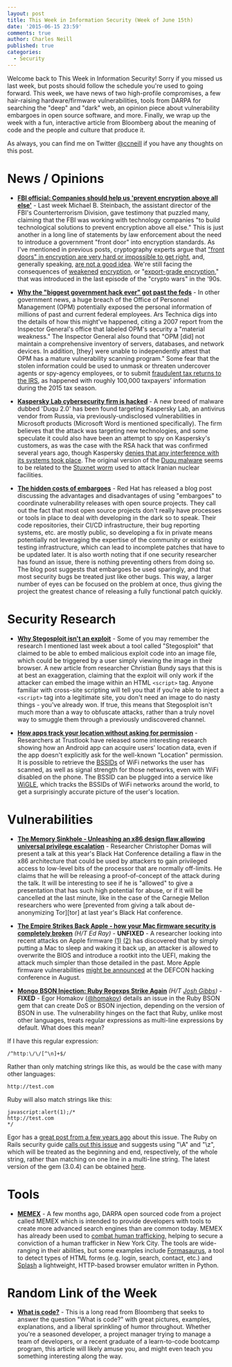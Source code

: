 ```yaml
---
layout: post
title: This Week in Information Security (Week of June 15th)
date: '2015-06-15 23:59'
comments: true
author: Charles Neill
published: true
categories:
  - Security
---
```


Welcome back to This Week in Information Security! Sorry if you missed us last week, but posts should follow the schedule you're used to going forward. This week, we have news of two high-profile compromises, a few hair-raising hardware/firmware vulnerabilities, tools from DARPA for searching the "deep" and "dark" web, an opinion piece about vulnerability embargoes in open source software, and more. Finally, we wrap up the week with a fun, interactive article from Bloomberg about the meaning of code and the people and culture that produce it.

As always, you can find me on Twitter [@ccneill][twitter] if you have any thoughts on this post.

<!-- more -->

# News / Opinions

- [__FBI official: Companies should help us 'prevent encryption above all else'__][fbi_encryption] - Last week Michael B. Steinbach, the assistant director of the FBI's Counterterrorism Division, gave testimony that puzzled many, claiming that the FBI was working with technology companies "to build technological solutions to prevent encryption above all else." This is just another in a long line of statements by law enforcement about the need to introduce a government "front door" into encryption standards. As I've mentioned in previous posts, cryptography experts argue that ["front doors" in encryption are very hard or impossible to get right][encryption_backdoors], and, generally speaking, [are not a good idea][cloudflare_golden_key]. We're still facing the consequences of [weakened][freak] [encryption][weakdh], or "[export-grade encryption][export_encryption]," that was introduced in the last episode of the "crypto wars" in the '90s.

- [__Why the "biggest government hack ever" got past the feds__][opm_hack] - In other government news, a huge breach of the Office of Personnel Management (OPM) potentially exposed the personal information of millions of past and current federal employees. Ars Technica digs into the details of how this might've happened, citing a 2007 report from the Inspector General's office that labeled OPM's security a "material weakness." The Inspector General also found that "OPM [did] not maintain a comprehensive inventory of servers, databases, and network devices. In addition, [they] were unable to independently attest that OPM has a mature vulnerability scanning program." Some fear that the stolen information could be used to unmask or threaten undercover agents or spy-agency employees, or to submit [fraudulent tax returns to the IRS][irs], as happened with roughly 100,000 taxpayers' information during the 2015 tax season.

- [__Kaspersky Lab cybersecurity firm is hacked__][kaspersky] - A new breed of malware dubbed 'Duqu 2.0' has been found targeting Kaspersky Lab, an antivirus vendor from Russia, via previously-undisclosed vulnerabilities in Microsoft products (Microsoft Word is mentioned specifically). The firm believes that the attack was targeting new technologies, and some speculate it could also have been an attempt to spy on Kaspersky's customers, as was the case with the RSA hack that was confirmed several years ago, though Kaspersky [denies that any interference with its systems took place][kaspersky2]. The original version of the [Duqu malware][duqu] seems to be related to the [Stuxnet worm][stuxnet] used to attack Iranian nuclear facilities.

- [__The hidden costs of embargoes__][embargoes] - Red Hat has released a blog post discussing the advantages and disadvantages of using "embargoes" to coordinate vulnerability releases with open source projects. They call out the fact that most open source projects don't really have processes or tools in place to deal with developing in the dark so to speak. Their code repositories, their CI/CD infrastructure, their bug reporting systems, etc. are mostly public, so developing a fix in private means potentially not leveraging the expertise of the community or existing testing infrastructure, which can lead to incomplete patches that have to be updated later. It is also worth noting that if one security researcher has found an issue, there is nothing preventing others from doing so. The blog post suggests that embargoes be used sparingly, and that most security bugs be treated just like other bugs. This way, a larger number of eyes can be focused on the problem at once, thus giving the project the greatest chance of releasing a fully functional patch quickly.

# Security Research

- [__Why Stegosploit isn't an exploit__][stegosploit] - Some of you may remember the research I mentioned last week about a tool called "Stegosploit" that claimed to be able to embed malicious exploit code into an image file, which could be triggered by a user simply viewing the image in their browser. A new article from researcher Christian Bundy says that this is at best an exaggeration, claiming that the exploit will only work if the attacker can embed the image within an HTML `<script>` tag. Anyone familiar with cross-site scripting will tell you that if you're able to inject a `<script>` tag into a legitimate site, you don't need an image to do nasty things - you've already won. If true, this means that Stegosploit isn't much more than a way to obfuscate attacks, rather than a truly novel way to smuggle them through a previously undiscovered channel.

- [__How apps track your location without asking for permission__][mobile_location] - Researchers at Trustlook have released some interesting research showing how an Android app can acquire users' location data, even if the app doesn't explicitly ask for the well-known "Location" permission. It is possible to retrieve the [BSSIDs][bssid] of WiFi networks the user has scanned, as well as signal strength for those networks, even with WiFi disabled on the phone. The BSSID can be plugged into a service like [WiGLE][wigle], which tracks the BSSIDs of WiFi networks around the world, to get a surprisingly accurate picture of the user's location.

# Vulnerabilities

- [__The Memory Sinkhole - Unleashing an x86 design flaw allowing universal privilege escalation__][x86] - Researcher Christopher Domas will present a talk at this year's Black Hat Conference detailing a flaw in the x86 architecture that could be used by attackers to gain privileged access to low-level bits of the processor that are normally off-limits. He claims that he will be releasing a proof-of-concept of the attack during the talk. It will be interesting to see if he is "allowed" to give a presentation that has such high potential for abuse, or if it will be cancelled at the last minute, like in the case of the Carnegie Mellon researchers who were [prevented from giving a talk about de-anonymizing Tor][tor] at last year's Black Hat conference.

- [__The Empire Strikes Back Apple - how your Mac firmware security is completely broken__][mac_firmware] _(H/T Ed Ray)_ - __UNFIXED__ - A researcher looking into recent attacks on Apple firmware [(1)][mac_firmware2] [(2)][mac_firmware3] has discovered that by simply putting a Mac to sleep and waking it back up, an attacker is allowed to overwrite the BIOS and introduce a rootkit into the UEFI, making the attack much simpler than those detailed in the past. More Apple firmware vulnerabilities [might be announced][mac_firmware4] at the DEFCON hacking conference in August.

- [__Mongo BSON Injection: Ruby Regexps Strike Again__][bson] _(H/T [Josh Gibbs][jgibbs])_ - __FIXED__ - Egor Homakov ([@homakov][egor]) details an issue in the Ruby BSON gem that can create DoS or BSON injection, depending on the version of BSON in use. The vulnerability hinges on the fact that Ruby, unlike most other languages, treats regular expressions as multi-line expressions by default. What does this mean?

If I have this regular expression:

    /^http:\/\/[^\n]+$/

Rather than only matching strings like this, as would be the case with many other languages:

    http://test.com

Ruby will also match strings like this:

    javascript:alert(1);/*
    http://test.com
    */

Egor has a [great post from a few years ago][ruby_regex] about this issue. The Ruby on Rails security guide [calls out this issue][ruby_regex2] and suggests using "\A" and "\z", which will be treated as the beginning and end, respectively, of the whole string, rather than matching on one line in a multi-line string. The latest version of the gem (3.0.4) can be obtained [here][bson2].

# Tools

- [__MEMEX__][memex] - A few months ago, DARPA open sourced code from a project called MEMEX which is intended to provide developers with tools to create more advanced search engines than are common today. MEMEX has already been used to [combat human trafficking][memex2], helping to secure a conviction of a human trafficker in New York City. The tools are wide-ranging in their abilities, but some examples include [Formasaurus][memex3], a tool to detect types of HTML forms (e.g. login, search, contact, etc.) and [Splash][memex4] a lightweight, HTTP-based browser emulator written in Python.

# Random Link of the Week

- [__What is code?__][whatiscode] - This is a long read from Bloomberg that seeks to answer the question "What is code?" with great pictures, examples, explanations, and a liberal sprinkling of humor throughout. Whether you're a seasoned developer, a project manager trying to manage a team of developers, or a recent graduate of a learn-to-code bootcamp program, this article will likely amuse you, and might even teach you something interesting along the way.

[twitter]: https://twitter.com/ccneill

[fbi_encryption]: http://www.washingtonpost.com/blogs/the-switch/wp/2015/06/04/fbi-official-companies-should-help-us-prevent-encryption-above-all-else/
[encryption_backdoors]: https://blog.agilebits.com/2015/04/29/back-doors-are-bad-for-security-architecture/
[cloudflare_golden_key]: https://keybase.io/blog/2014-10-08/the-horror-of-a-secure-golden-key
[freak]: https://freakattack.com/
[weakdh]: https://weakdh.org/
[export_encryption]: http://en.wikipedia.org/wiki/Export_of_cryptography_from_the_United_States
[opm_hack]: http://arstechnica.com/security/2015/06/why-the-biggest-government-hack-ever-got-past-opm-dhs-and-nsa/
[irs]: http://www.washingtonpost.com/blogs/federal-eye/wp/2015/05/26/hackers-stole-personal-information-from-104000-taxpayers-irs-says/
[kaspersky]: http://www.bbc.com/news/technology-33083050
[kaspersky2]: https://securelist.com/blog/research/70504/the-mystery-of-duqu-2-0-a-sophisticated-cyberespionage-actor-returns/
[duqu]: http://en.wikipedia.org/wiki/Duqu
[stuxnet]: http://en.wikipedia.org/wiki/Stuxnet
[embargoes]: https://securityblog.redhat.com/2015/06/10/the-hidden-costs-of-embargoes/

[stegosploit]: https://medium.com/@christianbundy/why-stegosploit-isn-t-an-exploit-189b0b5261eb
[mobile_location]: http://blog.trustlook.com/2015/06/02/how-apps-tracking-your-location-without-asking-for-permission/
[bssid]: http://en.wikipedia.org/wiki/Service_set_%28802.11_network%29#Basic_service_set_identification_.28BSSID.29
[wigle]: https://wigle.net/

[x86]: https://www.blackhat.com/us-15/briefings.html#the-memory-sinkhole-unleashing-an-x86-design-flaw-allowing-universal-privilege-escalation
[mac_firmware]: https://reverse.put.as/2015/05/29/the-empire-strikes-back-apple-how-your-mac-firmware-security-is-completely-broken/
[mac_firmware2]: http://events.ccc.de/congress/2014/Fahrplan/events/6129.html
[mac_firmware3]: http://blog.cr4.sh/2015/02/exploiting-uefi-boot-script-table.html
[mac_firmware4]: https://www.defcon.org/html/defcon-23/dc-23-speakers.html#Kovah
[bson]: http://sakurity.com/blog/2015/06/04/mongo_ruby_regexp.html
[jgibbs]: https://twitter.com/quizzicaljosh
[egor]: https://twitter.com/homakov
[ruby_regex]: http://homakov.blogspot.ru/2012/05/saferweb-injects-in-various-ruby.html
[ruby_regex2]: http://guides.rubyonrails.org/security.html#regular-expressions
[bson2]: https://rubygems.org/gems/bson/versions/3.0.4

[memex]: http://opencatalog.darpa.mil/MEMEX.html
[memex2]: http://www.scientificamerican.com/article/human-traffickers-caught-on-hidden-internet/
[memex3]: https://github.com/TeamHG-Memex/Formasaurus
[memex4]: https://github.com/scrapinghub/splash

[whatiscode]: http://www.bloomberg.com/graphics/2015-paul-ford-what-is-code/

